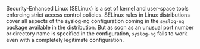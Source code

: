 ---
---
<!-- DISCLAIMER: This file is based on the syslog-ng Open Source Edition documentation https://github.com/balabit/syslog-ng-ose-guides/commit/2f4a52ee61d1ea9ad27cb4f3168b95408fddfdf2 and is used under the terms of The syslog-ng Open Source Edition Documentation License. The file has been modified by Axoflow. -->
Security-Enhanced Linux (SELinux) is a set of kernel and user-space tools enforcing strict access control policies. SELinux rules in Linux distributions cover all aspects of the syslog-ng configuration coming in the `syslog-ng` package available in the distribution. But as soon as an unusual port number or directory name is specified in the configuration, `syslog-ng` fails to work even with a completely legitimate configuration.
